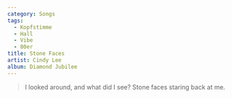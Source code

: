 ```yaml
---
category: Songs
tags:
  - Kopfstimme
  - Hall
  - Vibe
  - 80er
title: Stone Faces
artist: Cindy Lee
album: Diamond Jubilee
---
```


> I looked around, and what did I see?
> Stone faces staring back at me.
